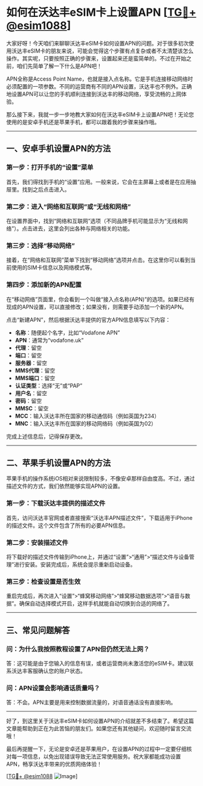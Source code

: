 # 如何在沃达丰eSIM卡上设置APN [[TG💪+ @esim1088](https://t.me/s/esim1088)]

大家好呀！今天咱们来聊聊沃达丰eSIM卡如何设置APN的问题。对于很多初次使用沃达丰eSIM卡的朋友来说，可能会觉得这个步骤有点复杂或者不太清楚该怎么操作。其实呢，只要按照正确的步骤来，设置起来还是蛮简单的。不过在开始之前，咱们先简单了解一下什么是APN吧！

APN全称是Access Point Name，也就是接入点名称。它是手机连接移动网络时必须配置的一项参数。不同的运营商有不同的APN设置，沃达丰也不例外。正确地设置APN可以让您的手机顺利连接到沃达丰的移动网络，享受流畅的上网体验。

那么接下来，我就一步一步地教大家如何在沃达丰eSIM卡上设置APN吧！无论您使用的是安卓手机还是苹果手机，都可以跟着我的步骤来操作哦。

---

## 一、安卓手机设置APN的方法

### 第一步：打开手机的“设置”菜单

首先，我们得找到手机的“设置”应用。一般来说，它会在主屏幕上或者是在应用抽屉里。找到之后点击进入。

### 第二步：进入“网络和互联网”或“无线和网络”

在设置界面中，找到“网络和互联网”选项（不同品牌手机可能显示为“无线和网络”）。点击进去，这里会列出各种与网络相关的功能。

### 第三步：选择“移动网络”

接着，在“网络和互联网”菜单下找到“移动网络”选项并点击。在这里你可以看到当前使用的SIM卡信息以及网络模式等。

### 第四步：添加新的APN配置

在“移动网络”页面里，你会看到一个叫做“接入点名称(APN)”的选项。如果已经有现成的APN设置，可以直接修改；如果没有，则需要手动添加一个新的APN。

点击“新建APN”，然后根据沃达丰提供的官方APN信息填写以下内容：

- **名称**：随便起个名字，比如“Vodafone APN”
- **APN**：通常为“vodafone.uk”
- **代理**：留空
- **端口**：留空
- **服务器**：留空
- **MMS代理**：留空
- **MMS端口**：留空
- **认证类型**：选择“无”或“PAP”
- **用户名**：留空
- **密码**：留空
- **MMSC**：留空
- **MCC**：输入沃达丰所在国家的移动通信码（例如英国为234）
- **MNC**：输入沃达丰所在国家的移动网络码（例如英国为02）

完成上述信息后，记得保存更改。

---

## 二、苹果手机设置APN的方法

苹果手机的操作系统iOS相对来说限制较多，不像安卓那样自由度高。不过，通过描述文件的方式，我们依然能够实现APN的设置。

### 第一步：下载沃达丰提供的描述文件

首先，访问沃达丰官网或者直接搜索“沃达丰APN描述文件”，下载适用于iPhone的描述文件。这个文件包含了所有的必要APN信息。

### 第二步：安装描述文件

将下载好的描述文件传输到iPhone上，并通过“设置”>“通用”>“描述文件与设备管理”进行安装。安装完成后，系统会提示重新启动设备。

### 第三步：检查设置是否生效

重启完成后，再次进入“设置”>“蜂窝移动网络”>“蜂窝移动数据选项”>“语音与数据”。确保自动选择模式开启，这样手机就能自动切换到合适的网络了。

---

## 三、常见问题解答

### 问：为什么我按照教程设置了APN但仍然无法上网？
答：这可能是由于您输入的信息有误，或者运营商尚未激活您的eSIM卡。建议联系沃达丰客服确认您的账户状态。

### 问：APN设置会影响通话质量吗？
答：不会。APN主要是用来控制数据流量的，对语音通话没有直接影响。

---

好了，到这里关于沃达丰eSIM卡如何设置APN的介绍就差不多结束了。希望这篇文章能帮助到正在为此苦恼的朋友们。如果您还有其他疑问，欢迎随时留言交流哦！

最后再提醒一下，无论是安卓还是苹果用户，在设置APN的过程中一定要仔细核对每一项信息，以免出现错误导致无法正常使用服务。祝大家都能成功设置APN，畅享沃达丰带来的优质网络体验！

[[TG💪+ @esim1088](https://t.me/s/esim1088) ![Image](https://i.postimg.cc/4NQfJmqS/Snipaste-2025-05-13-00-14-12.png)]